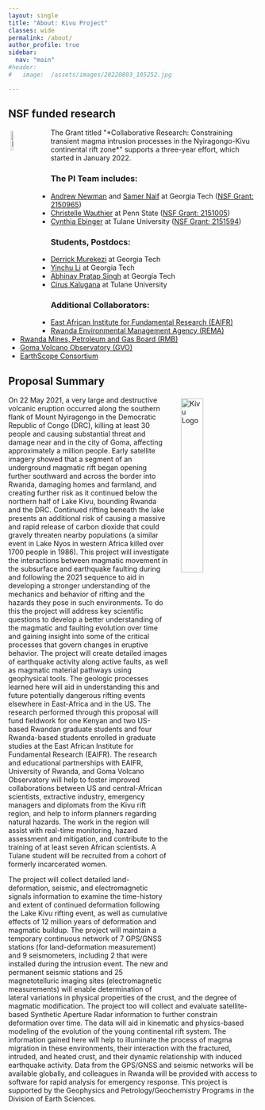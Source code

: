 ```yaml
---
layout: single
title: "About: Kivu Project"
classes: wide
permalink: /about/
author_profile: true
sidebar:
  nav: "main"
#header:
#   image:  /assets/images/20220803_105252.jpg

---
```

<style>  
.floatLeft10 {
    width: 10%;
    padding: 5px 30px 20px 5px;
    float: left;
}
.floatRight30 {
    width: 30%;
    padding: 5px 5px 20px 20px;
    float: right;
}
</style>

## NSF funded research
<img src="/KIVU/assets/images/logos/NSF_4Color_vector_Logo.png" alt="NSF Logo" class=floatLeft10 >
The Grant titled "*Collaborative Research: Constraining transient magma intrusion processes in the Nyiragongo-Kivu continental rift zone*" supports a three-year effort, which started in January 2022.



### The PI Team includes:
- [Andrew Newman](https://avnewman.github.io) and [Samer Naif](https://eas.gatech.edu/people/naif-dr-samer) at Georgia Tech ([NSF Grant: 2150965](https://www.nsf.gov/awardsearch/showAward?AWD_ID=2150965))
- [Christelle Wauthier](http://personal.psu.edu/cuw25/website/index.html#/Home) at Penn State ([NSF Grant: 2151005](https://www.nsf.gov/awardsearch/showAward?AWD_ID=2151005))
- [Cynthia Ebinger](https://sse.tulane.edu/eens/faculty/ebinger) at Tulane University ([NSF Grant: 2151594](https://www.nsf.gov/awardsearch/showAward?AWD_ID=2151594))

### Students, Postdocs:
- [Derrick Murekezi](https://www.linkedin.com/in/derrickmurekezi/) at Georgia Tech
- [Yinchu Li](https://www.linkedin.com/in/yinchu-li-a12638170/) at Georgia Tech
- [Abhinav Pratap Singh](https://www.linkedin.com/in/abhinav-pratap-singh/) at Georgia Tech
- [Cirus Kalugana](https://www.linkedin.com/in/cirus-kalugana-0443b31b8/) at Tulane University

### Additional Collaborators:
- [East African Institute for Fundamental Research (EAIFR)](https://eaifr.org/)
- [Rwanda Environmental Management Agency (REMA)](https://www.rema.gov.rw/)
- [Rwanda Mines, Petroleum and Gas Board (RMB)](https://www.rmb.gov.rw/)
- [Goma Volcano Observatory (GVO)](https://wovo.iavceivolcano.org/observatories/12-observatories/31-goma-volcanological-observatory-observatoire-volcanologique-de-goma-lwiro)
- [EarthScope Consortium](https://www.earthscope.org)

## Proposal Summary

<img src="/KIVU/assets/images/logos/KivuLogo.png" alt="Kivu Logo" class="floatRight30" align="right">
On 22 May 2021, a very large and destructive volcanic eruption occurred along the southern flank of Mount Nyiragongo in the Democratic Republic of Congo (DRC), killing at least 30 people and causing substantial threat and damage near and in the city of Goma, affecting approximately a million people. Early satellite imagery showed that a segment of an underground magmatic rift began opening further southward and across the border into Rwanda, damaging homes and farmland, and creating further risk as it continued below the northern half of Lake Kivu, bounding Rwanda and the DRC. Continued rifting beneath the lake presents an additional risk of causing a massive and rapid release of carbon dioxide that could gravely threaten nearby populations (a similar event in Lake Nyos in western Africa killed over 1700 people in 1986). This project will investigate the interactions between magmatic movement in the subsurface and earthquake faulting during and following the 2021 sequence to aid in developing a stronger understanding of the mechanics and behavior of rifting and the hazards they pose in such environments. To do this the project will address key scientific questions to develop a better understanding of the magmatic and faulting evolution over time and gaining insight into some of the critical processes that govern changes in eruptive behavior. The project will create detailed images of earthquake activity along active faults, as well as magmatic material pathways using geophysical tools. The geologic processes learned here will aid in understanding this and future potentially dangerous rifting events elsewhere in East-Africa and in the US. The research performed through this proposal will fund fieldwork for one Kenyan and two US-based Rwandan graduate students and four Rwanda-based students enrolled in graduate studies at the East African Institute for Fundamental Research (EAIFR). The research and educational partnerships with EAIFR, University of Rwanda, and Goma Volcano Observatory will help to foster improved collaborations between US and central-African scientists, extractive industry, emergency managers and diplomats from the Kivu rift region, and help to inform planners regarding natural hazards. The work in the region will assist with real-time monitoring, hazard assessment and mitigation, and contribute to the training of at least seven African scientists. A Tulane student will be recruited from a cohort of formerly incarcerated women.

The project will collect detailed land-deformation, seismic, and electromagnetic signals information to examine the time-history and extent of continued deformation following the Lake Kivu rifting event, as well as cumulative effects of 12 million years of deformation and magmatic buildup. The project will maintain a temporary continuous network of 7 GPS/GNSS stations (for land-deformation measurement) and 9 seismometers, including 2 that were installed during the intrusion event. The new and permanent seismic stations and 25 magnetotelluric imaging sites (electromagnetic measurements) will enable determination of lateral variations in physical properties of the crust, and the degree of magmatic modification. The project too will collect and evaluate satellite-based Synthetic Aperture Radar information to further constrain deformation over time. The data will aid in kinematic and physics-based modeling of the evolution of the young continental rift system. The information gained here will help to illuminate the process of magma migration in these environments, their interaction with the fractured, intruded, and heated crust, and their dynamic relationship with induced earthquake activity. Data from the GPS/GNSS and seismic networks will be available globally, and colleagues in Rwanda will be provided with access to software for rapid analysis for emergency response. This project is supported by the Geophysics and Petrology/Geochemistry Programs in the Division of Earth Sciences.
